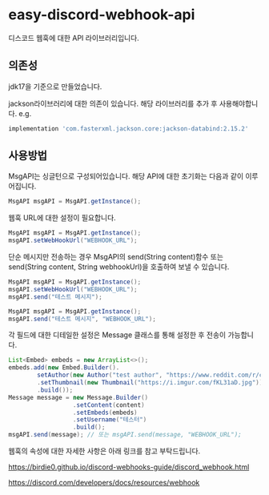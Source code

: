 # easy-discord-webhook-api

디스코드 웹훅에 대한 API 라이브러리입니다.


## 의존성
jdk17을 기준으로 만들었습니다.

jackson라이브러리에 대한 의존이 있습니다. 해당 라이브러리를 추가 후 사용해야합니다.
e.g.
```groovy
implementation 'com.fasterxml.jackson.core:jackson-databind:2.15.2'
```


## 사용방법
MsgAPI는 싱글턴으로 구성되어있습니다. 해당 API에 대한 초기화는 다음과 같이 이루어집니다.
```java
MsgAPI msgAPI = MsgAPI.getInstance();
```

웹훅 URL에 대한 설정이 필요합니다.
```java
MsgAPI msgAPI = MsgAPI.getInstance();
msgAPI.setWebHookUrl("WEBHOOK_URL");
```

단순 메시지만 전송하는 경우 MsgAPI의 send(String content)함수 또는 send(String content, String webhookUrl)을 호출하여 보낼 수 있습니다.

```java
MsgAPI msgAPI = MsgAPI.getInstance();
msgAPI.setWebHookUrl("WEBHOOK_URL");
msgAPI.send("테스트 메시지");
```

```java
MsgAPI msgAPI = MsgAPI.getInstance();
msgAPI.send("테스트 메시지", "WEBHOOK_URL");
```

각 필드에 대한 디테일한 설정은 Message 클래스를 통해 설정한 후 전송이 가능합니다.

```java
List<Embed> embeds = new ArrayList<>();
embeds.add(new Embed.Builder().
        setAuthor(new Author("test author", "https://www.reddit.com/r/cats/", "https://i.imgur.com/R66g1Pe.jpg"))
        .setThumbnail(new Thumbnail("https://i.imgur.com/fKL31aD.jpg"))
        .build());
Message message = new Message.Builder()
                  .setContent(content)
                  .setEmbeds(embeds)
                  .setUsername("테스터")
                  .build();
msgAPI.send(message); // 또는 msgAPI.send(message, "WEBHOOK_URL");
```

웹훅의 속성에 대한 자세한 사항은 아래 링크를 참고 부탁드립니다.

https://birdie0.github.io/discord-webhooks-guide/discord_webhook.html

https://discord.com/developers/docs/resources/webhook
